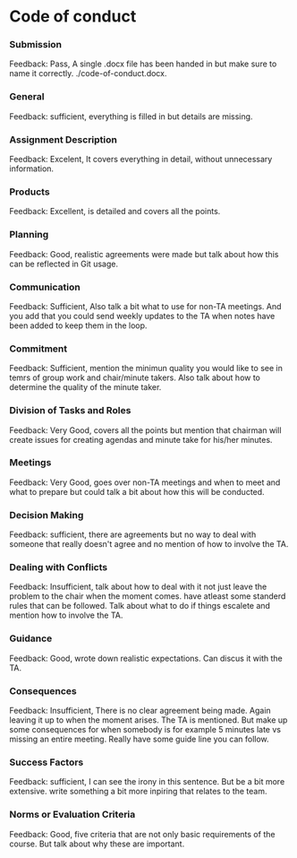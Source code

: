 # Code of conduct

### Submission

Feedback: Pass, A single .docx file has been handed in but make sure to name it correctly. ./code-of-conduct.docx.

### General

Feedback: sufficient, everything is filled in but details are missing.

### Assignment Description

Feedback: Excelent, It covers everything in detail, without unnecessary information.

### Products

Feedback: Excellent, is detailed and covers all the points.

### Planning

Feedback: Good, realistic agreements were made but talk about how this can be reflected in Git usage.

### Communication

Feedback: Sufficient, Also talk a bit what to use for non-TA meetings. And you add that you could send weekly updates to the TA when notes have been added to keep them in the loop. 


### Commitment

Feedback: Sufficient, mention the minimun quality you would like to see in temrs of group work and chair/minute takers. Also talk about how to determine the quality of the minute taker.


### Division of Tasks and Roles

Feedback: Very Good, covers all the points but mention that chairman will create issues for creating agendas and minute take for his/her minutes. 

### Meetings

Feedback: Very Good, goes over non-TA meetings and when to meet and what to prepare but could talk a bit about how this will be conducted.

### Decision Making

Feedback: sufficient, there are agreements but no way to deal with someone that really doesn't agree and no mention of how to involve the TA.

### Dealing with Conflicts

Feedback: Insufficient, talk about how to deal with it not just leave the problem to the chair when the moment comes. have atleast some standerd rules that can be followed. Talk about what to do if things escalete and mention how to involve the TA.

### Guidance

Feedback: Good, wrote down realistic expectations. Can discus it with the TA.

### Consequences

Feedback: Insufficient, There is no clear agreement being made. Again leaving it up to when the moment arises. The TA is mentioned. But make up some consequences for when somebody is for example 5 minutes late vs missing an entire meeting. Really have some guide line you can follow.

### Success Factors

Feedback: sufficient, I can see the irony in this sentence. But be a bit more extensive. write something a bit more inpiring that relates to the team.

### Norms or Evaluation Criteria

Feedback: Good, five criteria that are not only basic requirements of the course. But talk about why these are important.


